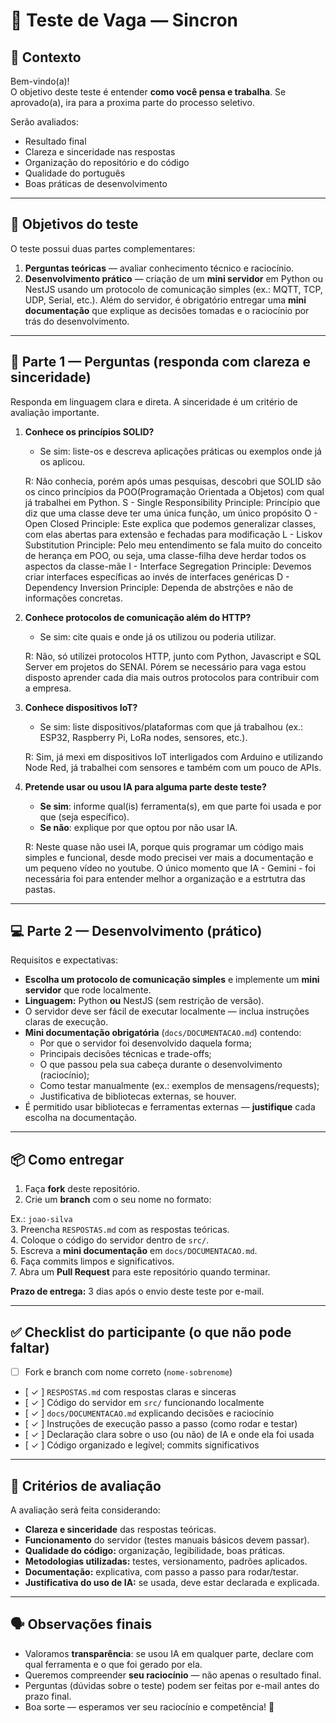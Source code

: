 # 📝 Teste de Vaga — Sincron

## 📌 Contexto
Bem-vindo(a)!  
O objetivo deste teste é entender **como você pensa e trabalha**. Se aprovado(a), ira para a proxima parte do processo seletivo.

Serão avaliados:  
- Resultado final  
- Clareza e sinceridade nas respostas  
- Organização do repositório e do código  
- Qualidade do português  
- Boas práticas de desenvolvimento

---

## 🎯 Objetivos do teste
O teste possui duas partes complementares:

1. **Perguntas teóricas** — avaliar conhecimento técnico e raciocínio.  
2. **Desenvolvimento prático** — criação de um **mini servidor** em Python ou NestJS usando um protocolo de comunicação simples (ex.: MQTT, TCP, UDP, Serial, etc.). Além do servidor, é obrigatório entregar uma **mini documentação** que explique as decisões tomadas e o raciocínio por trás do desenvolvimento.

---

## 📝 Parte 1 — Perguntas (responda com clareza e sinceridade)
Responda em linguagem clara e direta. A sinceridade é um critério de avaliação importante.

1. **Conhece os princípios SOLID?**  
   - Se sim: liste-os e descreva aplicações práticas ou exemplos onde já os aplicou.

   R: Não conhecia, porém após umas pesquisas, descobri que SOLID são os cinco princípios da POO(Programação Orientada a Objetos) com qual já trabalhei em Python.
      S - Single Responsibility Principle: Princípio que diz que uma classe deve ter uma única função, um único propósito
      O - Open Closed Principle: Este explica que podemos generalizar classes, com elas abertas para extensão e fechadas para modificação
      L - Liskov Substitution Principle: Pelo meu entendimento se fala muito do conceito de herança em POO, ou seja, uma classe-filha deve herdar todos os aspectos da classe-mãe
      I - Interface Segregation Principle: Devemos criar interfaces específicas ao invés de interfaces genéricas
      D - Dependency Inversion Principle: Dependa de abstrções e não de informações concretas.


2. **Conhece protocolos de comunicação além do HTTP?**  
   - Se sim: cite quais e onde já os utilizou ou poderia utilizar.

   R: Não, só utilizei protocolos HTTP, junto com Python, Javascript e SQL Server em projetos do SENAI.
      Pórem se necessário para vaga estou disposto aprender cada dia mais outros protocolos para contribuir com a empresa.

3. **Conhece dispositivos IoT?**  
   - Se sim: liste dispositivos/plataformas com que já trabalhou (ex.: ESP32, Raspberry Pi, LoRa nodes, sensores, etc.).

   R: Sim, já mexi em dispositivos IoT interligados com Arduino e utilizando Node Red, já trabalhei com sensores e também com um pouco de APIs.


4. **Pretende usar ou usou IA para alguma parte deste teste?**  
   - **Se sim**: informe qual(is) ferramenta(s), em que parte foi usada e por que (seja específico).  
   - **Se não**: explique por que optou por não usar IA.

   R: Neste quase não usei IA, porque quis programar um código mais simples e funcional, desde modo precisei ver mais a documentação e um pequeno vídeo no youtube. O único momento que IA - Gemini - foi necessária foi para entender melhor a organização e a estrtutra das pastas.

---

## 💻 Parte 2 — Desenvolvimento (prático)
Requisitos e expectativas:

- **Escolha um protocolo de comunicação simples** e implemente um **mini servidor** que rode localmente.  
- **Linguagem:** Python **ou** NestJS (sem restrição de versão).  
- O servidor deve ser fácil de executar localmente — inclua instruções claras de execução.  
- **Mini documentação obrigatória** (`docs/DOCUMENTACAO.md`) contendo:
  - Por que o servidor foi desenvolvido daquela forma;
  - Principais decisões técnicas e trade-offs;
  - O que passou pela sua cabeça durante o desenvolvimento (raciocínio);
  - Como testar manualmente (ex.: exemplos de mensagens/requests);
  - Justificativa de bibliotecas externas, se houver.  
- É permitido usar bibliotecas e ferramentas externas — **justifique** cada escolha na documentação.

---

## 📦 Como entregar
1. Faça **fork** deste repositório.  
2. Crie um **branch** com o seu nome no formato:

Ex.: `joao-silva`  
3. Preencha `RESPOSTAS.md` com as respostas teóricas.  
4. Coloque o código do servidor dentro de `src/`.  
5. Escreva a **mini documentação** em `docs/DOCUMENTACAO.md`.  
6. Faça commits limpos e significativos.  
7. Abra um **Pull Request** para este repositório quando terminar.

**Prazo de entrega:** 3 dias após o envio deste teste por e-mail.

---

## ✅ Checklist do participante (o que não pode faltar)
- [ ] Fork e branch com nome correto (`nome-sobrenome`)  
- [ ✓ ] `RESPOSTAS.md` com respostas claras e sinceras  
- [ ✓ ] Código do servidor em `src/` funcionando localmente  
- [ ✓ ] `docs/DOCUMENTACAO.md` explicando decisões e raciocínio  
- [ ✓ ] Instruções de execução passo a passo (como rodar e testar)  
- [ ✓ ] Declaração clara sobre o uso (ou não) de IA e onde ela foi usada  
- [ ✓ ] Código organizado e legível; commits significativos

---

## 🧾 Critérios de avaliação
A avaliação será feita considerando:

- **Clareza e sinceridade** das respostas teóricas.  
- **Funcionamento** do servidor (testes manuais básicos devem passar).  
- **Qualidade do código:** organização, legibilidade, boas práticas.  
- **Metodologias utilizadas:** testes, versionamento, padrões aplicados.  
- **Documentação:** explicativa, com passo a passo para rodar/testar.  
- **Justificativa do uso de IA:** se usada, deve estar declarada e explicada.

---

## 🗣 Observações finais
- Valoramos **transparência**: se usou IA em qualquer parte, declare com qual ferramenta e o que foi gerado por ela.  
- Queremos compreender **seu raciocínio** — não apenas o resultado final.  
- Perguntas (dúvidas sobre o teste) podem ser feitas por e-mail antes do prazo final.  
- Boa sorte — esperamos ver seu raciocínio e competência! 🚀

